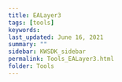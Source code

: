 ```yaml
---
title: EALayer3
tags: [tools]
keywords: 
last_updated: June 16, 2021
summary: ""
sidebar: KWSDK_sidebar
permalink: Tools_EALayer3.html
folder: Tools
---
```


